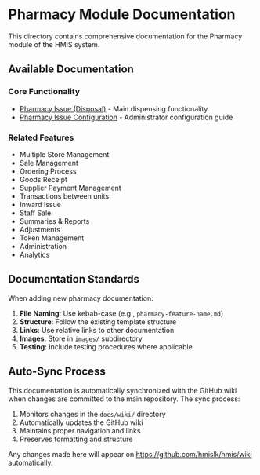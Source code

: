 # Pharmacy Module Documentation

This directory contains comprehensive documentation for the Pharmacy module of the HMIS system.

## Available Documentation

### Core Functionality
- [Pharmacy Issue (Disposal)](../Pharmacy-Issue.md) - Main dispensing functionality
- [Pharmacy Issue Configuration](../Pharmacy-Issue-Configuration.md) - Administrator configuration guide

### Related Features
- Multiple Store Management
- Sale Management
- Ordering Process
- Goods Receipt
- Supplier Payment Management
- Transactions between units
- Inward Issue
- Staff Sale
- Summaries & Reports
- Adjustments
- Token Management
- Administration
- Analytics

## Documentation Standards

When adding new pharmacy documentation:

1. **File Naming**: Use kebab-case (e.g., `pharmacy-feature-name.md`)
2. **Structure**: Follow the existing template structure
3. **Links**: Use relative links to other documentation
4. **Images**: Store in `images/` subdirectory
5. **Testing**: Include testing procedures where applicable

## Auto-Sync Process

This documentation is automatically synchronized with the GitHub wiki when changes are committed to the main repository. The sync process:

1. Monitors changes in the `docs/wiki/` directory
2. Automatically updates the GitHub wiki
3. Maintains proper navigation and links
4. Preserves formatting and structure

Any changes made here will appear on https://github.com/hmislk/hmis/wiki automatically.